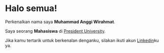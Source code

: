 # Halo semua! 

Perkenalkan nama saya **Muhammad Anggi Wirahmat**.

Saya seorang **Mahasiswa** di [President University](https://president.ac.id/).

Jika kamu tertarik untuk berkenalan denganku, silakan ikuti akun [Linkedin](https://www.linkedin.com/in/muhammad-anggi-wirahmat/)ku ya.
